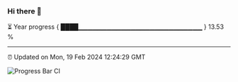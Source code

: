 ### Hi there 👋

⏳ Year progress { ████▁▁▁▁▁▁▁▁▁▁▁▁▁▁▁▁▁▁▁▁▁▁▁▁▁▁ } 13.53 %

---

⏰ Updated on Mon, 19 Feb 2024 12:24:29 GMT

![Progress Bar CI](https://github.com/liununu/liununu/workflows/Progress%20Bar%20CI/badge.svg)
